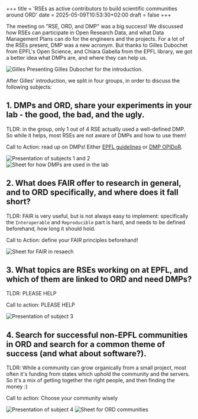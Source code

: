 +++
title = 'RSEs as active contributors to build scientific communities around ORD'
date = 2025-05-09T10:53:30+02:00
draft = false
+++

The meeting on "RSE, ORD, and DMP" was a big success!
We discussed how RSEs can participate in Open Research Data, and what
Data Management Plans can do for the engineers and the projects.
For a lot of the RSEs present, DMP was a new acronym.
But thanks to Gilles Dubochet from EPFL's Open Science, and Chiara Gabella from the EPFL library,
we got a better idea what DMPs are, and where they can help us.

![Gilles Presenting](./presentation_gilles.jpg)
Gilles Dubochet for the introduction.

After Gilles' introduction, we split in four groups, in order to discuss the following subjects:

## 1. DMPs and ORD, share your experiments in your lab - the good, the bad, and the ugly.

TLDR: in the group, only 1 out of 4 RSE actually used a well-defined DMP. So while it
helps, most RSEs are not aware of DMPs and how to use them!

Call to Action: read up on DMPs! Either [EPFL guidelines](https://www.epfl.ch/campus/library/services-researchers/data-planning-guidelines/) or [DMP OPIDoR](https://dmp.opidor.fr/public_plans).

![Presentation of subjects 1 and 2](./presentation_1_2.jpg)
![Sheet for how DMPs are used in the lab](./sheet_1.jpg)

## 2. What does FAIR offer to research in general, and to ORD specifically, and where does it fall short?

TLDR: FAIR is very useful, but is not always easy to implement: specifically the `Interoperable`
and `Reproducible` part is hard, and needs to be defined beforehand, how long it should hold.

Call to Action: define your FAIR principles beforehand!

![Sheet for FAIR in resaech](./sheet_2.jpg)

## 3. What topics are RSEs working on at EPFL, and which of them are linked to ORD and need DMPs?

TLDR: PLEASE HELP

Call to action: PLEASE HELP

![Presentation of subject 3](./presentation_3.jpg)

## 4. Search for successful non-EPFL communities in ORD and search for a common theme of success (and what about software?).

TLDR: While a community can grow organically from a small project, most often it's funding
from states which uphold the community and the servers. So it's a mix of getting together the
right people, and then finding the money :)

Call to action: Choose your community wisely

![Presentation of subject 4](./presentation_4.jpg)
![Sheet for ORD communities](./sheet_4.jpg)
